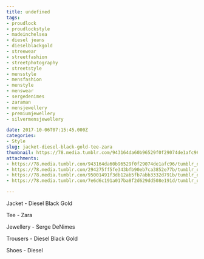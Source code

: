 ```yaml
---
title: undefined
tags:
- proudlock
- proudlockstyle
- madeinchelsea
- diesel jeans
- dieselblackgold
- streewear
- streetfashion
- streetphotography
- streetstyle
- mensstyle
- mensfashion
- menstyle
- menswear
- sergedenimes
- zaraman
- mensjewellery
- premiumjewellery
- silvermensjewellery

date: 2017-10-06T07:15:45.000Z
categories:
- Style
slug: jacket-diesel-black-gold-tee-zara
thumbnail: https://78.media.tumblr.com/943164da60b96529f0f29074de1afc96/tumblr_oxd27izcvF1rhrm24o1_1280.jpg
attachments:
- https://78.media.tumblr.com/943164da60b96529f0f29074de1afc96/tumblr_oxd27izcvF1rhrm24o1_1280.jpg
- https://78.media.tumblr.com/294275ff5fe343bfb90eb7ca3852e77b/tumblr_oxd27izcvF1rhrm24o2_1280.jpg
- https://78.media.tumblr.com/95001491f3db12ab5fb7abb3332d791b/tumblr_oxd27izcvF1rhrm24o3_1280.jpg
- https://78.media.tumblr.com/7e6d6c191a017ba8f2d629dd508e191d/tumblr_oxd27izcvF1rhrm24o4_1280.jpg

---
```


Jacket - Diesel Black Gold 

  Tee - Zara  

  Jewellery - Serge DeNimes  

  Trousers - Diesel Black Gold 

  Shoes - Diesel
